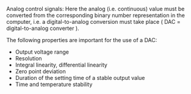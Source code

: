Analog control signals: Here the analog (i.e. continuous) value must be converted from the corresponding binary number representation in the computer, i.e. a digital-to-analog conversion must take place ( DAC = digital-to-analog converter ). 

The following properties are important for the use of a DAC: 
- Output voltage range
- Resolution
- Integral linearity, differential linearity 
- Zero point deviation 
- Duration of the setting time of a stable output value
- Time and temperature stability